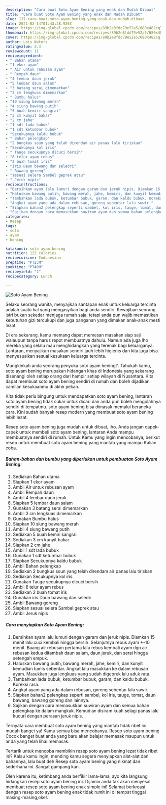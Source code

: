 ```yaml
---
description: "Cara buat Soto Ayam Bening yang enak dan Mudah Dibuat"
title: "Cara buat Soto Ayam Bening yang enak dan Mudah Dibuat"
slug: 117-cara-buat-soto-ayam-bening-yang-enak-dan-mudah-dibuat
date: 2021-02-14T01:43:28.926Z
image: https://img-global.cpcdn.com/recipes/89b2e8fdd79e52a5/680x482cq70/soto-ayam-bening-foto-resep-utama.jpg
thumbnail: https://img-global.cpcdn.com/recipes/89b2e8fdd79e52a5/680x482cq70/soto-ayam-bening-foto-resep-utama.jpg
cover: https://img-global.cpcdn.com/recipes/89b2e8fdd79e52a5/680x482cq70/soto-ayam-bening-foto-resep-utama.jpg
author: Lois Waters
ratingvalue: 3.3
reviewcount: 11
recipeingredient:
- " Bahan utama"
- "1 ekor ayam"
- " Air untuk rebusan ayam"
- " Rempah daun"
- "4 lembar daun jeruk"
- "5 lembar daun salam"
- "3 batang serai dimemarkan"
- "3 cm lengkuas dimemarkan"
- " Bumbu halus"
- "10 siung bawang merah"
- "4 siung bawang putih"
- "5 buah kemiri sangrai"
- "3 cm kunyit bakar"
- "2 cm jahe"
- "1 sdt lada bubuk"
- "1 sdt ketumbar bubuk"
- "Secukupnya kaldu bubuk"
- " Bahan pelengkap"
- "2 bungkus soun yang telah direndam air panas lalu tiriskan"
- "Secukupnya kol iris"
- " Tauge secukupnya dicuci bersih"
- "8 telur ayam rebus"
- "2 buah tomat iris"
- "iris Daun bawang dan seledri"
- " Bawang goreng"
- "sesuai selera Sambel geprek atau"
- " Jeruk nipis"
recipeinstructions:
- "Bersihkan ayam lalu lumuri dengan garam dan jeruk nipis. Diamkan 15 menit lalu cuci kembali hingga bersih. Selanjutnya rebus ayam +-10 menit. Buang air rebusan pertama lalu rebus kembali ayam dgn air rebusan kedua ditambah daun salam, daun jeruk, dan serai hingga setengah empuk."
- "Haluskan bawang putih, bawang merah, jahe, kemiri, dan kunyit kemudian tumis sebentar. Angkat lalu masukkan ke dalam rebusan ayam. Masukkan juga lengkuas yang sudah digeprek lalu aduk rata."
- "Tambahkan lada bubuk, ketumbar bubuk, garam, dan kaldu bubuk. Koreksi rasa."
- "Angkat ayam yang ada dalam rebusan, goreng sebentar lalu suwir."
- "Siapkan bahan2 pelengkap seperti sambel, kol iris, tauge, tomat, daun bawang, bawang goreng dan lainnya."
- "Sajikan dengan cara memasukkan suwiran ayam dan semua bahan pelengkap ke dalam mangkuk. Kemudian disiram kuah selagi panas lalu kucuri dengan perasan jeruk nipis."
categories:
- Resep
tags:
- soto
- ayam
- bening

katakunci: soto ayam bening 
nutrition: 122 calories
recipecuisine: Indonesian
preptime: "PT23M"
cooktime: "PT40M"
recipeyield: "2"
recipecategory: Lunch

---
```



![Soto Ayam Bening](https://img-global.cpcdn.com/recipes/89b2e8fdd79e52a5/680x482cq70/soto-ayam-bening-foto-resep-utama.jpg)

Selaku seorang wanita, menyajikan santapan enak untuk keluarga tercinta adalah suatu hal yang mengasyikan bagi anda sendiri. Kewajiban seorang istri bukan sekedar menjaga rumah saja, tetapi anda pun wajib memastikan kebutuhan gizi tercukupi dan juga panganan yang dimakan anak-anak mesti lezat.

Di era  sekarang, kamu memang dapat memesan masakan siap saji walaupun tanpa harus repot membuatnya dahulu. Namun ada juga lho mereka yang selalu mau menghidangkan yang terenak bagi keluarganya. Lantaran, menyajikan masakan sendiri jauh lebih higienis dan kita juga bisa menyesuaikan sesuai kesukaan keluarga tercinta. 



Mungkinkah anda seorang penyuka soto ayam bening?. Tahukah kamu, soto ayam bening merupakan hidangan khas di Indonesia yang sekarang disenangi oleh setiap orang dari hampir setiap wilayah di Nusantara. Kita dapat membuat soto ayam bening sendiri di rumah dan boleh dijadikan camilan kesukaanmu di akhir pekan.

Kita tidak perlu bingung untuk mendapatkan soto ayam bening, lantaran soto ayam bening tidak sukar untuk dicari dan anda pun boleh mengolahnya sendiri di tempatmu. soto ayam bening bisa dimasak memalui beraneka cara. Kini sudah banyak resep modern yang membuat soto ayam bening lebih lezat.

Resep soto ayam bening juga mudah untuk dibuat, lho. Anda jangan capek-capek untuk membeli soto ayam bening, lantaran Anda mampu membuatnya sendiri di rumah. Untuk Kamu yang ingin mencobanya, berikut resep untuk membuat soto ayam bening yang mantab yang mampu Kalian coba.

<!--inarticleads1-->

##### Bahan-bahan dan bumbu yang diperlukan untuk pembuatan Soto Ayam Bening:

1. Sediakan  Bahan utama
1. Siapkan 1 ekor ayam
1. Ambil  Air untuk rebusan ayam
1. Ambil  Rempah daun
1. Ambil 4 lembar daun jeruk
1. Siapkan 5 lembar daun salam
1. Gunakan 3 batang serai dimemarkan
1. Ambil 3 cm lengkuas dimemarkan
1. Gunakan  Bumbu halus
1. Siapkan 10 siung bawang merah
1. Ambil 4 siung bawang putih
1. Sediakan 5 buah kemiri sangrai
1. Sediakan 3 cm kunyit bakar
1. Siapkan 2 cm jahe
1. Ambil 1 sdt lada bubuk
1. Gunakan 1 sdt ketumbar bubuk
1. Siapkan Secukupnya kaldu bubuk
1. Ambil  Bahan pelengkap
1. Sediakan 2 bungkus soun yang telah direndam air panas lalu tiriskan
1. Sediakan Secukupnya kol iris
1. Gunakan  Tauge secukupnya dicuci bersih
1. Ambil 8 telur ayam rebus
1. Sediakan 2 buah tomat iris
1. Gunakan iris Daun bawang dan seledri
1. Ambil  Bawang goreng
1. Siapkan sesuai selera Sambel geprek atau
1. Ambil  Jeruk nipis




<!--inarticleads2-->

##### Cara menyiapkan Soto Ayam Bening:

1. Bersihkan ayam lalu lumuri dengan garam dan jeruk nipis. Diamkan 15 menit lalu cuci kembali hingga bersih. Selanjutnya rebus ayam +-10 menit. Buang air rebusan pertama lalu rebus kembali ayam dgn air rebusan kedua ditambah daun salam, daun jeruk, dan serai hingga setengah empuk.
1. Haluskan bawang putih, bawang merah, jahe, kemiri, dan kunyit kemudian tumis sebentar. Angkat lalu masukkan ke dalam rebusan ayam. Masukkan juga lengkuas yang sudah digeprek lalu aduk rata.
1. Tambahkan lada bubuk, ketumbar bubuk, garam, dan kaldu bubuk. Koreksi rasa.
1. Angkat ayam yang ada dalam rebusan, goreng sebentar lalu suwir.
1. Siapkan bahan2 pelengkap seperti sambel, kol iris, tauge, tomat, daun bawang, bawang goreng dan lainnya.
1. Sajikan dengan cara memasukkan suwiran ayam dan semua bahan pelengkap ke dalam mangkuk. Kemudian disiram kuah selagi panas lalu kucuri dengan perasan jeruk nipis.




Ternyata cara membuat soto ayam bening yang mantab tidak ribet ini mudah banget ya! Kamu semua bisa mencobanya. Resep soto ayam bening Cocok banget buat anda yang baru akan belajar memasak maupun untuk anda yang telah lihai memasak.

Tertarik untuk mencoba membikin resep soto ayam bening lezat tidak ribet ini? Kalau kamu ingin, mending kamu segera menyiapkan alat-alat dan bahannya, lalu buat deh Resep soto ayam bening yang nikmat dan sederhana ini. Sangat gampang kan. 

Oleh karena itu, ketimbang anda berfikir lama-lama, ayo kita langsung hidangkan resep soto ayam bening ini. Dijamin anda tak akan menyesal membuat resep soto ayam bening enak simple ini! Selamat berkreasi dengan resep soto ayam bening enak tidak rumit ini di tempat tinggal masing-masing,oke!.

